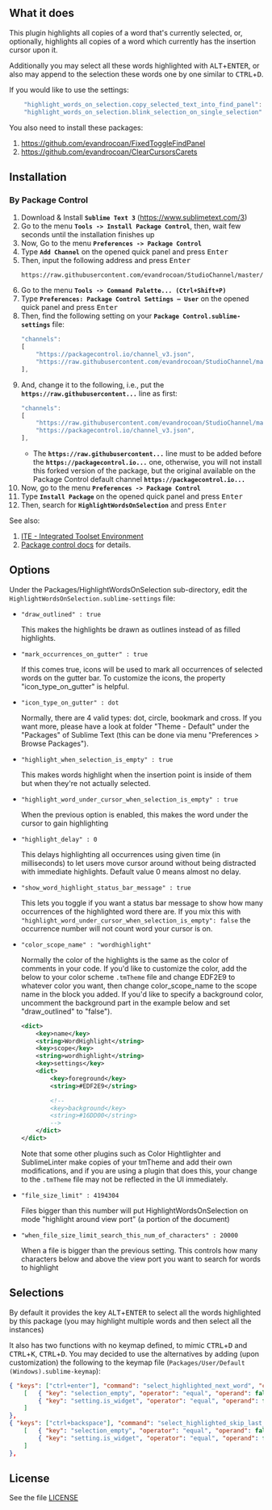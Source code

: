 What it does
------------

This plugin highlights all copies of a word that's currently selected, or,
optionally, highlights all copies of a word which currently has the insertion cursor upon it.

Additionally you may select all these words highlighted with <kbd>ALT</kbd>+<kbd>ENTER</kbd>, or also may append to the selection these words one by one similar to <kbd>CTRL</kbd>+<kbd>D</kbd>.

If you would like to use the settings:
```js
    "highlight_words_on_selection.copy_selected_text_into_find_panel": true,
    "highlight_words_on_selection.blink_selection_on_single_selection": true,
```

You also need to install these packages:
1. https://github.com/evandrocoan/FixedToggleFindPanel
1. https://github.com/evandrocoan/ClearCursorsCarets


## Installation

### By Package Control

1. Download & Install **`Sublime Text 3`** (https://www.sublimetext.com/3)
1. Go to the menu **`Tools -> Install Package Control`**, then,
    wait few seconds until the installation finishes up
1. Now,
    Go to the menu **`Preferences -> Package Control`**
1. Type **`Add Channel`** on the opened quick panel and press <kbd>Enter</kbd>
1. Then,
    input the following address and press <kbd>Enter</kbd>
    ```
    https://raw.githubusercontent.com/evandrocoan/StudioChannel/master/channel.json
    ```
1. Go to the menu **`Tools -> Command Palette...
    (Ctrl+Shift+P)`**
1. Type **`Preferences:
    Package Control Settings – User`** on the opened quick panel and press <kbd>Enter</kbd>
1. Then,
    find the following setting on your **`Package Control.sublime-settings`** file:
    ```js
    "channels":
    [
        "https://packagecontrol.io/channel_v3.json",
        "https://raw.githubusercontent.com/evandrocoan/StudioChannel/master/channel.json",
    ],
    ```
1. And,
    change it to the following, i.e.,
    put the **`https://raw.githubusercontent...`** line as first:
    ```js
    "channels":
    [
        "https://raw.githubusercontent.com/evandrocoan/StudioChannel/master/channel.json",
        "https://packagecontrol.io/channel_v3.json",
    ],
    ```
    * The **`https://raw.githubusercontent...`** line must to be added before the **`https://packagecontrol.io...`** one, otherwise,
      you will not install this forked version of the package,
      but the original available on the Package Control default channel **`https://packagecontrol.io...`**
1. Now,
    go to the menu **`Preferences -> Package Control`**
1. Type **`Install Package`** on the opened quick panel and press <kbd>Enter</kbd>
1. Then,
    search for **`HighlightWordsOnSelection`** and press <kbd>Enter</kbd>

See also:

1. [ITE - Integrated Toolset Environment](https://github.com/evandrocoan/ITE)
1. [Package control docs](https://packagecontrol.io/docs/usage) for details.


Options
-------

Under the Packages/HighlightWordsOnSelection sub-directory, edit the `HighlightWordsOnSelection.sublime-settings` file:

*   `"draw_outlined" : true`

    This makes the highlights be drawn as outlines instead of as filled
    highlights.
*   `"mark_occurrences_on_gutter" : true`

    If this comes true, icons will be used to mark all occurrences of selected words on the gutter bar.
    To customize the icons, the property "icon_type_on_gutter" is helpful.

*   `"icon_type_on_gutter" : dot`

    Normally, there are 4 valid types: dot, circle, bookmark and cross. If you want more, please
    have a look at folder "Theme - Default" under the "Packages" of Sublime Text (this can be done
    via menu "Preferences > Browse Packages").

*   `"highlight_when_selection_is_empty" : true`

    This makes words highlight when the insertion point is inside of them but when
    they're not actually selected.

*   `"highlight_word_under_cursor_when_selection_is_empty" : true`

    When the previous option is enabled, this makes the word under the cursor to gain highlighting

*   `"highlight_delay" : 0`

    This delays highlighting all occurrences using given time (in milliseconds) to let users move cursor
    around without being distracted with immediate highlights. Default value 0 means almost no delay.

*   `"show_word_highlight_status_bar_message" : true`

    This lets you toggle if you want a status bar message to show how many occurrences of the highlighted word there are.
    If you mix this with `"highlight_word_under_cursor_when_selection_is_empty": false` the occurrence number will not count word your cursor is on.

*   `"color_scope_name" : "wordhighlight"`

    Normally the color of the highlights is the same as the color of comments in
    your code. If you'd like to customize the color, add the below to your color
    scheme `.tmTheme` file and change EDF2E9 to whatever color you want, then change
    color_scope_name to the scope name in the block you added. If you'd like to
    specify a background color, uncomment the background part in the example below
    and set "draw_outlined" to "false").
    ```xml
    <dict>
        <key>name</key>
        <string>WordHighlight</string>
        <key>scope</key>
        <string>wordhighlight</string>
        <key>settings</key>
        <dict>
            <key>foreground</key>
            <string>#EDF2E9</string>

            <!--
            <key>background</key>
            <string>#16DD00</string>
            -->
        </dict>
    </dict>
    ```
    Note that some other plugins such as Color Hightlighter and SublimeLinter make copies
    of your tmTheme and add their own modifications, and if you are using a plugin that
    does this, your change to the `.tmTheme` file may not be reflected in the UI immediately.

* `"file_size_limit" : 4194304`

    Files bigger than this number will put HighlightWordsOnSelection on mode "highlight around view port" (a portion of the document)

* `"when_file_size_limit_search_this_num_of_characters" : 20000`

    When a file is bigger than the previous setting. This controls how many characters below and above the  view port you want to search for words to highlight

Selections
-------

By default it provides the key <kbd>ALT</kbd>+<kbd>ENTER</kbd> to select all the words highlighted by this package (you may highlight multiple words and then select all the instances)

It also has two functions with no keymap defined, to mimic <kbd>CTRL</kbd>+<kbd>D</kbd> and <kbd>CTRL</kbd>+<kbd>K</kbd>, <kbd>CTRL</kbd>+<kbd>D</kbd>. You may decided to use the alternatives by adding (upon customization) the following to the keymap file (`Packages/User/Default (Windows).sublime-keymap`):

```json
{ "keys": ["ctrl+enter"], "command": "select_highlighted_next_word", "context":
    [   { "key": "selection_empty", "operator": "equal", "operand": false },
        { "key": "setting.is_widget", "operator": "equal", "operand": false }
    ]
},
{ "keys": ["ctrl+backspace"], "command": "select_highlighted_skip_last_word", "context":
    [   { "key": "selection_empty", "operator": "equal", "operand": false },
        { "key": "setting.is_widget", "operator": "equal", "operand": false }
    ]
},
```


License
--------

See the file [LICENSE](LICENSE)

